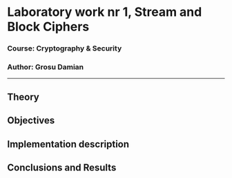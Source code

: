 # Laboratory work nr 1, Stream and Block Ciphers

### Course: Cryptography & Security
### Author: Grosu Damian

---

## Theory


## Objectives


## Implementation description



## Conclusions and Results